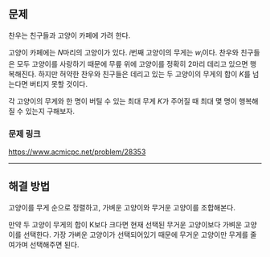 ## 문제

찬우는 친구들과 고양이 카페에 가려 한다.

고양이 카페에는
$N$마리의 고양이가 있다.
$i$번째 고양이의 무게는
$w_i$이다. 찬우와 친구들은 모두 고양이를 사랑하기 때문에 무릎 위에 고양이를 정확히
$2$마리 데리고 있으면 행복해진다. 하지만 허약한 찬우와 친구들은 데리고 있는 두 고양이의 무게의 합이
$K$를 넘는다면 버티지 못할 것이다.

각 고양이의 무게와 한 명이 버틸 수 있는 최대 무게
$K$가 주어질 때 최대 몇 명이 행복해질 수 있는지 구해보자.

### 문제 링크

https://www.acmicpc.net/problem/28353

---

## 해결 방법

고양이를 무게 순으로 정렬하고, 가벼운 고양이와 무거운 고양이를 조합해본다.

만약 두 고양이 무게의 합이 K보다 크다면 현재 선택된 무거운 고양이보다 가벼운 고양이를 선택한다. 가장 가벼운 고양이가 선택되어있기 때문에 무거운 고양이만 무게를 줄여가며 선택해주면 된다.

